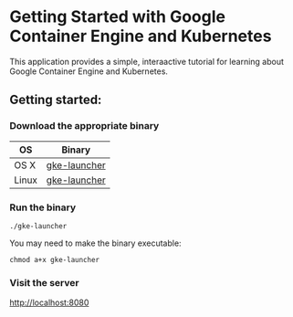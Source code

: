 # Getting Started with Google Container Engine and Kubernetes
This application provides a simple, interaactive tutorial for learning about
Google Container Engine and Kubernetes.

## Getting started:

### Download the appropriate binary

OS | Binary
-----|------------
OS X | [gke-launcher](https://storage.googleapis.com/gke-getting-started/0.1/osx/gke-launcher)
Linux | [gke-launcher](https://storage.googleapis.com/gke-getting-started/0.1/linux/gke-launcher)

### Run the binary
```
./gke-launcher
```

You may need to make the binary executable:

```
chmod a+x gke-launcher
```

### Visit the server
[http://localhost:8080](http://localhost:8080)
